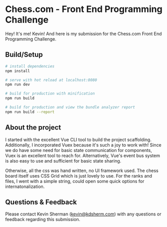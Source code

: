 # Chess.com - Front End Programming Challenge

Hey! It's me! Kevin! And here is my submission for the Chess.com Front End Programming Challenge.

## Build/Setup

```bash
# install dependencies
npm install

# serve with hot reload at localhost:8080
npm run dev

# build for production with minification
npm run build

# build for production and view the bundle analyzer report
npm run build --report
```

## About the project

I started with the excellent Vue CLI tool to build the project scaffolding. Additionally, I incorporated Vuex because it's such a joy to work with! Since we do have some need for basic state communication for components, Vuex is an excellent tool to reach for. Alternatively, Vue's event bus system is also easy to use and sufficient for basic state sharing.

Otherwise, all the css was hand written, no UI framework used. The chess board itself uses CSS Grid which is just lovely to use. For the ranks and files, I went with a simple string, could open some quick options for internatonalization.

## Questions & Feedback

Please contact Kevin Sherman (kevin@kdsherm.com) with any questions or feedback regarding this submission.

